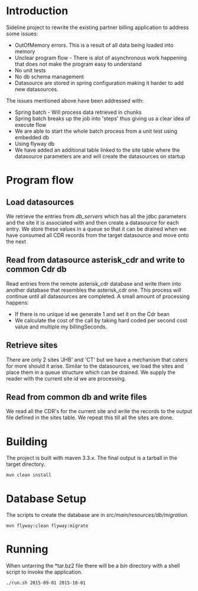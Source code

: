 # Introduction

Sideline project to rewrite the existing partner billing application to address some issues:

* OutOfMemory errors. This is a result of all data being loaded into memory
* Unclear program flow - There is alot of asynchronous work happening that does not make the program easy to understand
* No unit tests
* No db schema management
* Datasource are stored in spring configuration making it harder to add new datasources.

The issues mentioned above have been addressed with:

* Spring batch - Will process data retrieved in chunks
* Spring batch breaks up the job into 'steps' thus giving us a clear idea of execute flow
* We are able to start the whole batch process from a unit test using embedded db
* Using flyway db
* We have added an additional table linked to the site table where the datasource parameters are and will create the datasources on startup

# Program flow


## Load datasources

We retrieve the entries from *db_servers* which has all the jdbc parameters and the site it is associated with and then create a datasource for each entry.
We store these values in a queue so that it can be drained when we have consumed all CDR records from the target datasource and move onto the next

## Read from datasource asterisk_cdr and write to common Cdr db

Read entries from the remote asterisk_cdr database and write them into another database that resembles the asterisk_cdr one. This process will continue until
all datasources are completed. A small amount of processing happens:
* If there is no unique id we generate 1 and set it on the Cdr bean
* We calculate the cost of the call by taking hard coded per second cost value and multiple my billingSeconds.

## Retrieve sites

There are only 2 sites 'JHB' and 'CT' but we have a mechanism that caters for more should it arise. Similar to the datasources, we load the sites and place them
in a queue structure which can be drained. We supply the reader with the current site id we are processing.

## Read from common db and write files

We read all the CDR's for the current site and write the records to the output file defined in the sites table. We repeat this till all the sites are done.

# Building

The project is built with maven 3.3.x. The final output is a tarball in the target directory.

```
mvn clean install
```

# Database Setup

The scripts to create the database are in *src/main/resources/db/migration*. 

```
mvn flyway:clean flyway:migrate
```

# Running

When untarring the *tar.bz2 file there will be a *bin* directory with a shell script to invoke the application.

```
./run.sh 2015-09-01 2015-10-01
```